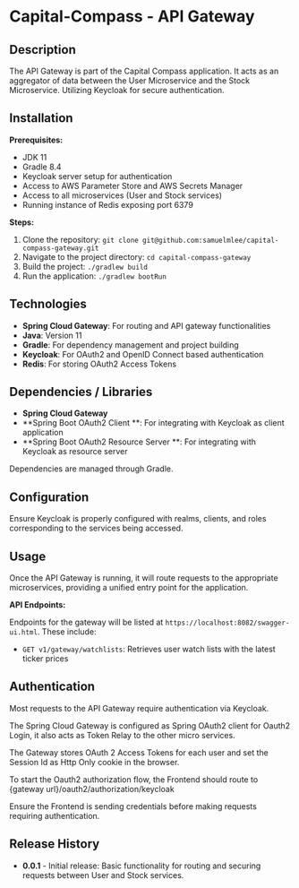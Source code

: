 # Capital-Compass - API Gateway

## Description

The API Gateway is part of the Capital Compass application. It acts as an aggregator of data between the
User Microservice and the Stock Microservice. Utilizing Keycloak for secure authentication.

## Installation

**Prerequisites:**

- JDK 11
- Gradle 8.4
- Keycloak server setup for authentication
- Access to AWS Parameter Store and AWS Secrets Manager
- Access to all microservices (User and Stock services)
- Running instance of Redis exposing port 6379

**Steps:**

1. Clone the repository: `git clone git@github.com:samuelmlee/capital-compass-gateway.git`
2. Navigate to the project directory: `cd capital-compass-gateway`
3. Build the project: `./gradlew build`
4. Run the application: `./gradlew bootRun`

## Technologies

- **Spring Cloud Gateway**: For routing and API gateway functionalities
- **Java**: Version 11
- **Gradle**: For dependency management and project building
- **Keycloak**: For OAuth2 and OpenID Connect based authentication
- **Redis**: For storing OAuth2 Access Tokens

## Dependencies / Libraries

- **Spring Cloud Gateway**
- **Spring Boot OAuth2 Client **: For integrating with Keycloak as client application
- **Spring Boot OAuth2 Resource Server **: For integrating with Keycloak as resource server

Dependencies are managed through Gradle.

## Configuration

Ensure Keycloak is properly configured with realms, clients, and roles corresponding to the services being accessed.

## Usage

Once the API Gateway is running, it will route requests to the appropriate microservices, providing a unified entry
point for the application.

**API Endpoints:**

Endpoints for the gateway will be listed at `https://localhost:8082/swagger-ui.html`. These
include:

- `GET v1/gateway/watchlists`: Retrieves user watch lists with the latest ticker prices

## Authentication

Most requests to the API Gateway require authentication via Keycloak.

The Spring Cloud Gateway is configured as Spring OAuth2 client for Oauth2 Login, it also acts as Token Relay to the
other micro services.

The Gateway stores OAuth 2 Access Tokens for each user and set the Session Id as Http Only cookie in the browser.

To start the Oauth2 authorization flow, the Frontend should route to {gateway url}/oauth2/authorization/keycloak

Ensure the Frontend is sending credentials before making requests requiring authentication.

## Release History

- **0.0.1** - Initial release: Basic functionality for routing and securing requests between User and Stock services.

